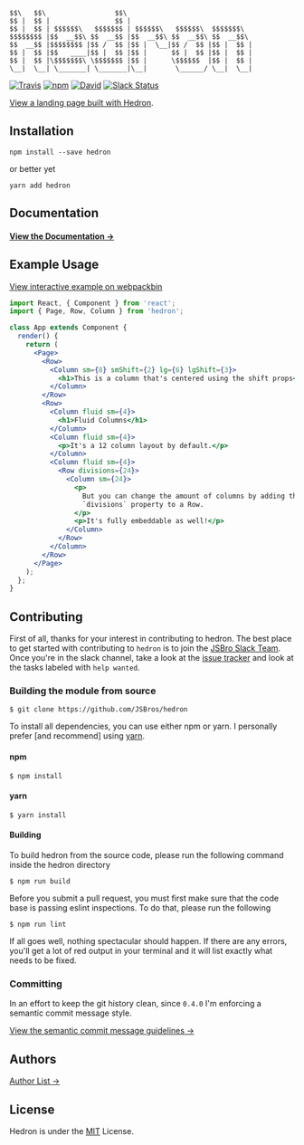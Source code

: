 ```
$$\   $$\                 $$\                               
$$ |  $$ |                $$ |                              
$$ |  $$ | $$$$$$\   $$$$$$$ | $$$$$$\   $$$$$$\  $$$$$$$\  
$$$$$$$$ |$$  __$$\ $$  __$$ |$$  __$$\ $$  __$$\ $$  __$$\ 
$$  __$$ |$$$$$$$$ |$$ /  $$ |$$ |  \__|$$ /  $$ |$$ |  $$ |
$$ |  $$ |$$   ____|$$ |  $$ |$$ |      $$ |  $$ |$$ |  $$ |
$$ |  $$ |\$$$$$$$\ \$$$$$$$ |$$ |      \$$$$$$  |$$ |  $$ |
\__|  \__| \_______| \_______|\__|       \______/ \__|  \__|                                                                                                                                
```
[![Travis](https://img.shields.io/travis/JSBros/hedron.svg?style=flat-square)](https://travis-ci.org/JSBros/hedron) [![npm](https://img.shields.io/npm/dt/hedron.svg?style=flat-square)](https://www.npmjs.com/package/hedron) [![David](https://img.shields.io/david/jsbros/hedron.svg?style=flat-square)](https://github.com/JSBros/hedron/issues) [![Slack Status](https://slackin-xtuseyimsc.now.sh/badge.svg)](https://slackin-xtuseyimsc.now.sh/)

[View a landing page built with Hedron](https://jsbros.github.io/uigradients/).


## Installation

    npm install --save hedron
or better yet

    yarn add hedron

## Documentation

#### [View the Documentation →](https://github.com/JSBros/hedron/wiki/Grid-System)

## Example Usage

[View interactive example on webpackbin](http://www.webpackbin.com/V1zqQ_gZf)

``` jsx
import React, { Component } from 'react';
import { Page, Row, Column } from 'hedron';

class App extends Component {
  render() {
    return (
      <Page>
        <Row>
          <Column sm={8} smShift={2} lg={6} lgShift={3}>
            <h1>This is a column that's centered using the shift props</h1>
          </Column>
        </Row>
        <Row>
          <Column fluid sm={4}>
            <h1>Fluid Columns</h1>
          </Column>
          <Column fluid sm={4}>
            <p>It's a 12 column layout by default.</p>
          </Column>
          <Column fluid sm={4}>
            <Row divisions={24}>
              <Column sm={24}>
                <p>
                  But you can change the amount of columns by adding the
                  `divisions` property to a Row.
                </p>
                <p>It's fully embeddable as well!</p>
              </Column>
            </Row>
          </Column>
        </Row>
      </Page>
    );
  };
}
```

## Contributing

First of all, thanks for your interest in contributing to hedron. The best place to get started with contributing to `hedron` is to join the [JSBro Slack Team](https://595f03bc-218b-4dc7-9045-df52791c557f.sbook.io/). Once you're in the slack channel, take a look at the [issue tracker](https://github.com/JSBros/hedron/issues) and look at the tasks labeled with `help wanted`.

### Building the module from source

    $ git clone https://github.com/JSBros/hedron

To install all dependencies, you can use either npm or yarn. I personally prefer [and recommend] using [yarn](https://yarnpkg.com/en/docs/install).

#### npm

    $ npm install

#### yarn

    $ yarn install

#### Building

To build hedron from the source code, please run the following command inside the hedron directory

    $ npm run build

Before you submit a pull request, you must first make sure that the code base is passing eslint inspections. To do that, please run the following

    $ npm run lint

If all goes well, nothing spectacular should happen. If there are any errors, you'll get a lot of red output in your terminal and it will list exactly what needs to be fixed.

### Committing

In an effort to keep the git history clean, since `0.4.0` I'm enforcing a semantic commit message style.

[View the semantic commit message guidelines →](https://seesparkbox.com/foundry/semantic_commit_messages)


## Authors

[Author List →](AUTHORS)

## License

Hedron is under the [MIT](LICENSE) License.

